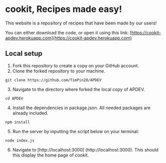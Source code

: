 # cookit, Recipes made easy!

This website is a repository of recipes that have been made by our users!

You can either download the code, or open it using this link: [https://cookit-apdev.herokuapp.com](https://cookit-apdev.herokuapp.com)

## Local setup
1. Fork this repository to create a copy on your GitHub account.
2. Clone the forked repository to your machine.
  ```shell
  git clone https://github.com/TimPin28/APDEV
  ```
3. Navigate to the directory where forked the local copy of APDEV.
  ```shell
  cd APDEV
  ```
4. Install the dependencies in package.json. All needed packages are already included.
  ```shell
  npm install
  ```
5. Run the server by inputting the script below on your terminal:
  ```shell
  node index.js
  ```
6. Navigate to [http://localhost:3000] (http://localhost:3000). This should this display the home page of cookit.

<!-- Navigate to [http://localhost:9090/register](http://localhost:9090/register). You should see the registration page.
  ![alt text](screens/registration-screen.png "Registration page") -->
